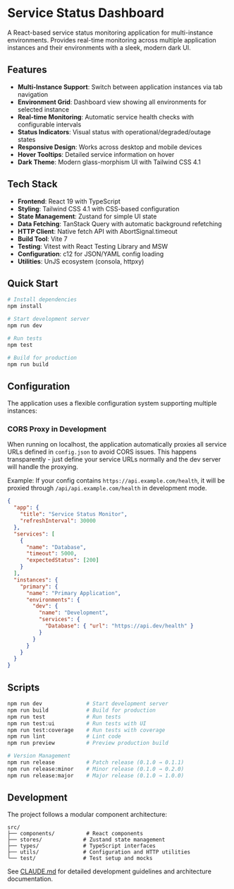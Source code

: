 # Service Status Dashboard

A React-based service status monitoring application for multi-instance environments. Provides real-time monitoring across multiple application instances and their environments with a sleek, modern dark UI.

## Features

- **Multi-Instance Support**: Switch between application instances via tab navigation
- **Environment Grid**: Dashboard view showing all environments for selected instance
- **Real-time Monitoring**: Automatic service health checks with configurable intervals
- **Status Indicators**: Visual status with operational/degraded/outage states
- **Responsive Design**: Works across desktop and mobile devices
- **Hover Tooltips**: Detailed service information on hover
- **Dark Theme**: Modern glass-morphism UI with Tailwind CSS 4.1

## Tech Stack

- **Frontend**: React 19 with TypeScript
- **Styling**: Tailwind CSS 4.1 with CSS-based configuration
- **State Management**: Zustand for simple UI state
- **Data Fetching**: TanStack Query with automatic background refetching
- **HTTP Client**: Native fetch API with AbortSignal.timeout
- **Build Tool**: Vite 7
- **Testing**: Vitest with React Testing Library and MSW
- **Configuration**: c12 for JSON/YAML config loading
- **Utilities**: UnJS ecosystem (consola, httpxy)

## Quick Start

```bash
# Install dependencies
npm install

# Start development server
npm run dev

# Run tests
npm test

# Build for production
npm run build
```

## Configuration

The application uses a flexible configuration system supporting multiple instances:

### CORS Proxy in Development

When running on localhost, the application automatically proxies all service URLs defined in `config.json` to avoid CORS issues. This happens transparently - just define your service URLs normally and the dev server will handle the proxying.

Example: If your config contains `https://api.example.com/health`, it will be proxied through `/api/api.example.com/health` in development mode.

```json
{
  "app": {
    "title": "Service Status Monitor",
    "refreshInterval": 30000
  },
  "services": [
    {
      "name": "Database",
      "timeout": 5000,
      "expectedStatus": [200]
    }
  ],
  "instances": {
    "primary": {
      "name": "Primary Application",
      "environments": {
        "dev": {
          "name": "Development",
          "services": {
            "Database": { "url": "https://api.dev/health" }
          }
        }
      }
    }
  }
}
```

## Scripts

```bash
npm run dev              # Start development server
npm run build            # Build for production
npm run test             # Run tests
npm run test:ui          # Run tests with UI
npm run test:coverage    # Run tests with coverage
npm run lint             # Lint code
npm run preview          # Preview production build

# Version Management
npm run release          # Patch release (0.1.0 → 0.1.1)
npm run release:minor    # Minor release (0.1.0 → 0.2.0)  
npm run release:major    # Major release (0.1.0 → 1.0.0)
```

## Development

The project follows a modular component architecture:

```
src/
├── components/          # React components
├── stores/             # Zustand state management
├── types/              # TypeScript interfaces
├── utils/              # Configuration and HTTP utilities
└── test/               # Test setup and mocks
```

See [CLAUDE.md](./CLAUDE.md) for detailed development guidelines and architecture documentation.
